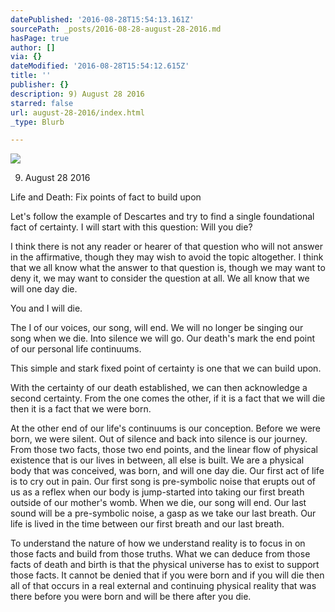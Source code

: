 ```yaml
---
datePublished: '2016-08-28T15:54:13.161Z'
sourcePath: _posts/2016-08-28-august-28-2016.md
hasPage: true
author: []
via: {}
dateModified: '2016-08-28T15:54:12.615Z'
title: ''
publisher: {}
description: 9) August 28 2016
starred: false
url: august-28-2016/index.html
_type: Blurb

---
```

![](https://the-grid-user-content.s3-us-west-2.amazonaws.com/e7cf7781-c125-45fc-af64-fa9d88a56f48.jpg)

9) August 28 2016

Life and Death: Fix points of fact to build upon

Let's follow the example of Descartes and try to find a single foundational fact of certainty. I will start with this question: Will you die?

I think there is not any reader or hearer of that question who will not answer in the affirmative, though they may wish to avoid the topic altogether. I think that we all know what the answer to that question is, though we may want to deny it, we may want to consider the question at all. We all know that we will one day die.

You and I will die.

The I of our voices, our song, will end. We will no longer be singing our song when we die. Into silence we will go. Our death's mark the end point of our personal life continuums.

This simple and stark fixed point of certainty is one that we can build upon.

With the certainty of our death established, we can then acknowledge a second certainty. From the one comes the other, if it is a fact that we will die then it is a fact that we were born.

At the other end of our life's continuums is our conception. Before we were born, we were silent. Out of silence and back into silence is our journey. From those two facts, those two end points, and the linear flow of physical existence that is our lives in between, all else is built. We are a physical body that was conceived, was born, and will one day die. Our first act of life is to cry out in pain. Our first song is pre-symbolic noise that erupts out of us as a reflex when our body is jump-started into taking our first breath outside of our mother's womb. When we die, our song will end. Our last sound will be a pre-symbolic noise, a gasp as we take our last breath. Our life is lived in the time between our first breath and our last breath.

To understand the nature of how we understand reality is to focus in on those facts and build from those truths. What we can deduce from those facts of death and birth is that the physical universe has to exist to support those facts. It cannot be denied that if you were born and if you will die then all of that occurs in a real external and continuing physical reality that was there before you were born and will be there after you die.